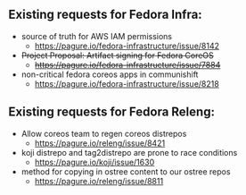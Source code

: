 
## Existing requests for Fedora Infra:

- source of truth for AWS IAM permissions
    - https://pagure.io/fedora-infrastructure/issue/8142
- ~~Project Proposal: Artifact signing for Fedora CoreOS~~
    - ~~https://pagure.io/fedora-infrastructure/issue/7884~~
- non-critical fedora coreos apps in communishift
    - https://pagure.io/fedora-infrastructure/issue/8218

## Existing requests for Fedora Releng:

- Allow coreos team to regen coreos distrepos
    - https://pagure.io/releng/issue/8421
- koji distrepo and tag2distrepo are prone to race conditions
    - https://pagure.io/koji/issue/1630
- method for copying in ostree content to our ostree repos
    - https://pagure.io/releng/issue/8811

